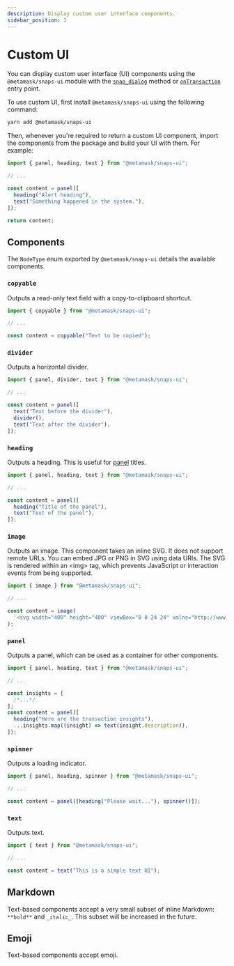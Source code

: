 ```yaml
---
description: Display custom user interface components.
sidebar_position: 1
---
```


# Custom UI

You can display custom user interface (UI) components using the `@metamask/snaps-ui` module with the
[`snap_dialog`](../reference/snaps-api.md#snap_dialog) method or
[`onTransaction`](../reference/entry-points.md#ontransaction) entry point.

To use custom UI, first install `@metamask/snaps-ui` using the following command:

```bash
yarn add @metamask/snaps-ui
```

Then, whenever you're required to return a custom UI component, import the components from the
package and build your UI with them.
For example:

```javascript
import { panel, heading, text } from "@metamask/snaps-ui";

// ...

const content = panel([
  heading("Alert heading"),
  text("Something happened in the system."),
]);

return content;
```

## Components

The `NodeType` enum exported by `@metamask/snaps-ui` details the available components.

### `copyable`

Outputs a read-only text field with a copy-to-clipboard shortcut.

```javascript
import { copyable } from "@metamask/snaps-ui";

// ...

const content = copyable("Text to be copied");
```

### `divider`

Outputs a horizontal divider.

```javascript
import { panel, divider, text } from "@metamask/snaps-ui";

// ...

const content = panel([
  text("Text before the divider"),
  divider(),
  text("Text after the divider"),
]);
```

### `heading`

Outputs a heading.
This is useful for [panel](#panel) titles.

```javascript
import { panel, heading, text } from "@metamask/snaps-ui";

// ...

const content = panel([
  heading("Title of the panel"),
  text("Text of the panel"),
]);
```

### `image`

Outputs an image.
This component takes an inline SVG.
It does not support remote URLs.
You can embed JPG or PNG in SVG using data URIs.
The SVG is rendered within an \<img\> tag, which prevents JavaScript or interaction events from being supported.

```javascript
import { image } from "@metamask/snaps-ui";

// ...

const content = image(
  '<svg width="400" height="400" viewBox="0 0 24 24" xmlns="http://www.w3.org/2000/svg"><path d="m2.514 17.874 9 5c.021.011.043.016.064.026s.051.021.078.031a.892.892 0 0 0 .688 0c.027-.01.052-.019.078-.031s.043-.015.064-.026l9-5A1 1 0 0 0 22 16.9L21 7V2a1 1 0 0 0-1.625-.781L14.649 5h-5.3L4.625 1.219A1 1 0 0 0 3 2v4.9l-1 10a1 1 0 0 0 .514.974ZM5 7V4.081l3.375 2.7A1 1 0 0 0 9 7h6a1 1 0 0 0 .625-.219L19 4.079V7.1l.934 9.345L13 20.3v-2.967l1.42-.946A1.3 1.3 0 0 0 15 15.3a1.3 1.3 0 0 0-1.3-1.3h-3.4A1.3 1.3 0 0 0 9 15.3a1.3 1.3 0 0 0 .58 1.084l1.42.946v2.97l-6.94-3.855Zm3.5 6a2 2 0 1 1 2-2 2 2 0 0 1-2 2Zm5-2a2 2 0 1 1 2 2 2 2 0 0 1-2-2Z"/></svg>'
);
```

### `panel`

Outputs a panel, which can be used as a container for other components.

```javascript
import { panel, heading, text } from "@metamask/snaps-ui";

// ...

const insights = [
  /*...*/
];
const content = panel([
  heading("Here are the transaction insights"),
  ...insights.map((insight) => text(insight.description)),
]);
```

### `spinner`

Outputs a loading indicator.

```javascript
import { panel, heading, spinner } from "@metamask/snaps-ui";

// ...

const content = panel([heading("Please wait..."), spinner()]);
```

### `text`

Outputs text.

```javascript
import { text } from "@metamask/snaps-ui";

// ...

const content = text("This is a simple text UI");
```

## Markdown

Text-based components accept a very small subset of inline Markdown: `**bold**` and `_italic_`.
This subset will be increased in the future.

## Emoji

Text-based components accept emoji.
